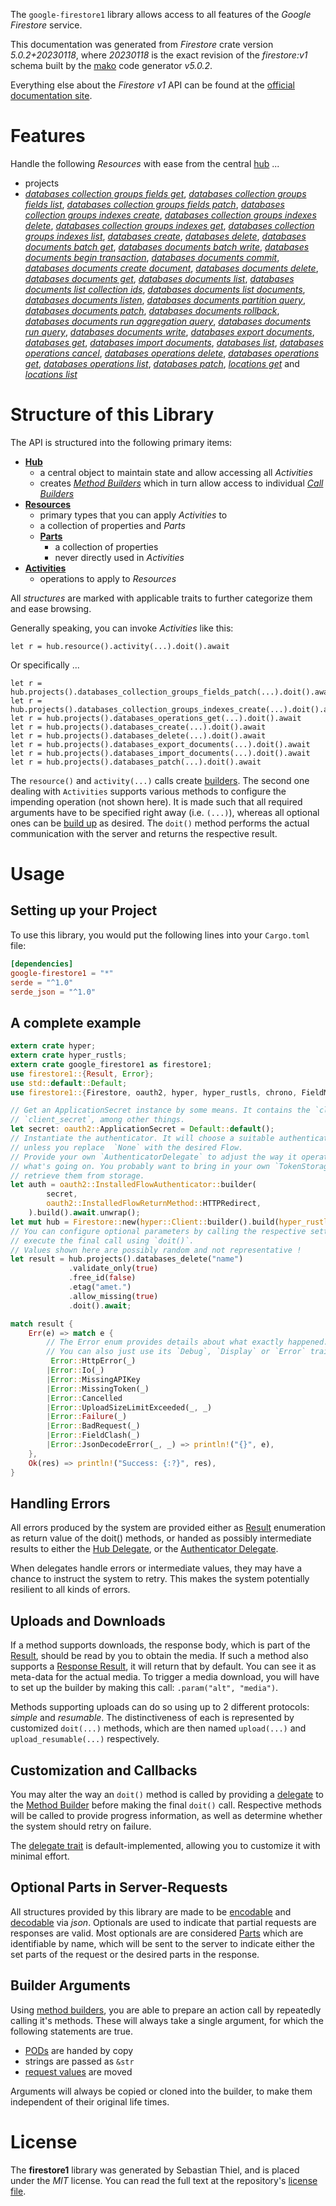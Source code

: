 <!---
DO NOT EDIT !
This file was generated automatically from 'src/generator/templates/api/README.md.mako'
DO NOT EDIT !
-->
The `google-firestore1` library allows access to all features of the *Google Firestore* service.

This documentation was generated from *Firestore* crate version *5.0.2+20230118*, where *20230118* is the exact revision of the *firestore:v1* schema built by the [mako](http://www.makotemplates.org/) code generator *v5.0.2*.

Everything else about the *Firestore* *v1* API can be found at the
[official documentation site](https://cloud.google.com/firestore).
# Features

Handle the following *Resources* with ease from the central [hub](https://docs.rs/google-firestore1/5.0.2+20230118/google_firestore1/Firestore) ... 

* projects
 * [*databases collection groups fields get*](https://docs.rs/google-firestore1/5.0.2+20230118/google_firestore1/api::ProjectDatabaseCollectionGroupFieldGetCall), [*databases collection groups fields list*](https://docs.rs/google-firestore1/5.0.2+20230118/google_firestore1/api::ProjectDatabaseCollectionGroupFieldListCall), [*databases collection groups fields patch*](https://docs.rs/google-firestore1/5.0.2+20230118/google_firestore1/api::ProjectDatabaseCollectionGroupFieldPatchCall), [*databases collection groups indexes create*](https://docs.rs/google-firestore1/5.0.2+20230118/google_firestore1/api::ProjectDatabaseCollectionGroupIndexCreateCall), [*databases collection groups indexes delete*](https://docs.rs/google-firestore1/5.0.2+20230118/google_firestore1/api::ProjectDatabaseCollectionGroupIndexDeleteCall), [*databases collection groups indexes get*](https://docs.rs/google-firestore1/5.0.2+20230118/google_firestore1/api::ProjectDatabaseCollectionGroupIndexGetCall), [*databases collection groups indexes list*](https://docs.rs/google-firestore1/5.0.2+20230118/google_firestore1/api::ProjectDatabaseCollectionGroupIndexListCall), [*databases create*](https://docs.rs/google-firestore1/5.0.2+20230118/google_firestore1/api::ProjectDatabaseCreateCall), [*databases delete*](https://docs.rs/google-firestore1/5.0.2+20230118/google_firestore1/api::ProjectDatabaseDeleteCall), [*databases documents batch get*](https://docs.rs/google-firestore1/5.0.2+20230118/google_firestore1/api::ProjectDatabaseDocumentBatchGetCall), [*databases documents batch write*](https://docs.rs/google-firestore1/5.0.2+20230118/google_firestore1/api::ProjectDatabaseDocumentBatchWriteCall), [*databases documents begin transaction*](https://docs.rs/google-firestore1/5.0.2+20230118/google_firestore1/api::ProjectDatabaseDocumentBeginTransactionCall), [*databases documents commit*](https://docs.rs/google-firestore1/5.0.2+20230118/google_firestore1/api::ProjectDatabaseDocumentCommitCall), [*databases documents create document*](https://docs.rs/google-firestore1/5.0.2+20230118/google_firestore1/api::ProjectDatabaseDocumentCreateDocumentCall), [*databases documents delete*](https://docs.rs/google-firestore1/5.0.2+20230118/google_firestore1/api::ProjectDatabaseDocumentDeleteCall), [*databases documents get*](https://docs.rs/google-firestore1/5.0.2+20230118/google_firestore1/api::ProjectDatabaseDocumentGetCall), [*databases documents list*](https://docs.rs/google-firestore1/5.0.2+20230118/google_firestore1/api::ProjectDatabaseDocumentListCall), [*databases documents list collection ids*](https://docs.rs/google-firestore1/5.0.2+20230118/google_firestore1/api::ProjectDatabaseDocumentListCollectionIdCall), [*databases documents list documents*](https://docs.rs/google-firestore1/5.0.2+20230118/google_firestore1/api::ProjectDatabaseDocumentListDocumentCall), [*databases documents listen*](https://docs.rs/google-firestore1/5.0.2+20230118/google_firestore1/api::ProjectDatabaseDocumentListenCall), [*databases documents partition query*](https://docs.rs/google-firestore1/5.0.2+20230118/google_firestore1/api::ProjectDatabaseDocumentPartitionQueryCall), [*databases documents patch*](https://docs.rs/google-firestore1/5.0.2+20230118/google_firestore1/api::ProjectDatabaseDocumentPatchCall), [*databases documents rollback*](https://docs.rs/google-firestore1/5.0.2+20230118/google_firestore1/api::ProjectDatabaseDocumentRollbackCall), [*databases documents run aggregation query*](https://docs.rs/google-firestore1/5.0.2+20230118/google_firestore1/api::ProjectDatabaseDocumentRunAggregationQueryCall), [*databases documents run query*](https://docs.rs/google-firestore1/5.0.2+20230118/google_firestore1/api::ProjectDatabaseDocumentRunQueryCall), [*databases documents write*](https://docs.rs/google-firestore1/5.0.2+20230118/google_firestore1/api::ProjectDatabaseDocumentWriteCall), [*databases export documents*](https://docs.rs/google-firestore1/5.0.2+20230118/google_firestore1/api::ProjectDatabaseExportDocumentCall), [*databases get*](https://docs.rs/google-firestore1/5.0.2+20230118/google_firestore1/api::ProjectDatabaseGetCall), [*databases import documents*](https://docs.rs/google-firestore1/5.0.2+20230118/google_firestore1/api::ProjectDatabaseImportDocumentCall), [*databases list*](https://docs.rs/google-firestore1/5.0.2+20230118/google_firestore1/api::ProjectDatabaseListCall), [*databases operations cancel*](https://docs.rs/google-firestore1/5.0.2+20230118/google_firestore1/api::ProjectDatabaseOperationCancelCall), [*databases operations delete*](https://docs.rs/google-firestore1/5.0.2+20230118/google_firestore1/api::ProjectDatabaseOperationDeleteCall), [*databases operations get*](https://docs.rs/google-firestore1/5.0.2+20230118/google_firestore1/api::ProjectDatabaseOperationGetCall), [*databases operations list*](https://docs.rs/google-firestore1/5.0.2+20230118/google_firestore1/api::ProjectDatabaseOperationListCall), [*databases patch*](https://docs.rs/google-firestore1/5.0.2+20230118/google_firestore1/api::ProjectDatabasePatchCall), [*locations get*](https://docs.rs/google-firestore1/5.0.2+20230118/google_firestore1/api::ProjectLocationGetCall) and [*locations list*](https://docs.rs/google-firestore1/5.0.2+20230118/google_firestore1/api::ProjectLocationListCall)




# Structure of this Library

The API is structured into the following primary items:

* **[Hub](https://docs.rs/google-firestore1/5.0.2+20230118/google_firestore1/Firestore)**
    * a central object to maintain state and allow accessing all *Activities*
    * creates [*Method Builders*](https://docs.rs/google-firestore1/5.0.2+20230118/google_firestore1/client::MethodsBuilder) which in turn
      allow access to individual [*Call Builders*](https://docs.rs/google-firestore1/5.0.2+20230118/google_firestore1/client::CallBuilder)
* **[Resources](https://docs.rs/google-firestore1/5.0.2+20230118/google_firestore1/client::Resource)**
    * primary types that you can apply *Activities* to
    * a collection of properties and *Parts*
    * **[Parts](https://docs.rs/google-firestore1/5.0.2+20230118/google_firestore1/client::Part)**
        * a collection of properties
        * never directly used in *Activities*
* **[Activities](https://docs.rs/google-firestore1/5.0.2+20230118/google_firestore1/client::CallBuilder)**
    * operations to apply to *Resources*

All *structures* are marked with applicable traits to further categorize them and ease browsing.

Generally speaking, you can invoke *Activities* like this:

```Rust,ignore
let r = hub.resource().activity(...).doit().await
```

Or specifically ...

```ignore
let r = hub.projects().databases_collection_groups_fields_patch(...).doit().await
let r = hub.projects().databases_collection_groups_indexes_create(...).doit().await
let r = hub.projects().databases_operations_get(...).doit().await
let r = hub.projects().databases_create(...).doit().await
let r = hub.projects().databases_delete(...).doit().await
let r = hub.projects().databases_export_documents(...).doit().await
let r = hub.projects().databases_import_documents(...).doit().await
let r = hub.projects().databases_patch(...).doit().await
```

The `resource()` and `activity(...)` calls create [builders][builder-pattern]. The second one dealing with `Activities` 
supports various methods to configure the impending operation (not shown here). It is made such that all required arguments have to be 
specified right away (i.e. `(...)`), whereas all optional ones can be [build up][builder-pattern] as desired.
The `doit()` method performs the actual communication with the server and returns the respective result.

# Usage

## Setting up your Project

To use this library, you would put the following lines into your `Cargo.toml` file:

```toml
[dependencies]
google-firestore1 = "*"
serde = "^1.0"
serde_json = "^1.0"
```

## A complete example

```Rust
extern crate hyper;
extern crate hyper_rustls;
extern crate google_firestore1 as firestore1;
use firestore1::{Result, Error};
use std::default::Default;
use firestore1::{Firestore, oauth2, hyper, hyper_rustls, chrono, FieldMask};

// Get an ApplicationSecret instance by some means. It contains the `client_id` and 
// `client_secret`, among other things.
let secret: oauth2::ApplicationSecret = Default::default();
// Instantiate the authenticator. It will choose a suitable authentication flow for you, 
// unless you replace  `None` with the desired Flow.
// Provide your own `AuthenticatorDelegate` to adjust the way it operates and get feedback about 
// what's going on. You probably want to bring in your own `TokenStorage` to persist tokens and
// retrieve them from storage.
let auth = oauth2::InstalledFlowAuthenticator::builder(
        secret,
        oauth2::InstalledFlowReturnMethod::HTTPRedirect,
    ).build().await.unwrap();
let mut hub = Firestore::new(hyper::Client::builder().build(hyper_rustls::HttpsConnectorBuilder::new().with_native_roots().https_or_http().enable_http1().enable_http2().build()), auth);
// You can configure optional parameters by calling the respective setters at will, and
// execute the final call using `doit()`.
// Values shown here are possibly random and not representative !
let result = hub.projects().databases_delete("name")
             .validate_only(true)
             .free_id(false)
             .etag("amet.")
             .allow_missing(true)
             .doit().await;

match result {
    Err(e) => match e {
        // The Error enum provides details about what exactly happened.
        // You can also just use its `Debug`, `Display` or `Error` traits
         Error::HttpError(_)
        |Error::Io(_)
        |Error::MissingAPIKey
        |Error::MissingToken(_)
        |Error::Cancelled
        |Error::UploadSizeLimitExceeded(_, _)
        |Error::Failure(_)
        |Error::BadRequest(_)
        |Error::FieldClash(_)
        |Error::JsonDecodeError(_, _) => println!("{}", e),
    },
    Ok(res) => println!("Success: {:?}", res),
}

```
## Handling Errors

All errors produced by the system are provided either as [Result](https://docs.rs/google-firestore1/5.0.2+20230118/google_firestore1/client::Result) enumeration as return value of
the doit() methods, or handed as possibly intermediate results to either the 
[Hub Delegate](https://docs.rs/google-firestore1/5.0.2+20230118/google_firestore1/client::Delegate), or the [Authenticator Delegate](https://docs.rs/yup-oauth2/*/yup_oauth2/trait.AuthenticatorDelegate.html).

When delegates handle errors or intermediate values, they may have a chance to instruct the system to retry. This 
makes the system potentially resilient to all kinds of errors.

## Uploads and Downloads
If a method supports downloads, the response body, which is part of the [Result](https://docs.rs/google-firestore1/5.0.2+20230118/google_firestore1/client::Result), should be
read by you to obtain the media.
If such a method also supports a [Response Result](https://docs.rs/google-firestore1/5.0.2+20230118/google_firestore1/client::ResponseResult), it will return that by default.
You can see it as meta-data for the actual media. To trigger a media download, you will have to set up the builder by making
this call: `.param("alt", "media")`.

Methods supporting uploads can do so using up to 2 different protocols: 
*simple* and *resumable*. The distinctiveness of each is represented by customized 
`doit(...)` methods, which are then named `upload(...)` and `upload_resumable(...)` respectively.

## Customization and Callbacks

You may alter the way an `doit()` method is called by providing a [delegate](https://docs.rs/google-firestore1/5.0.2+20230118/google_firestore1/client::Delegate) to the 
[Method Builder](https://docs.rs/google-firestore1/5.0.2+20230118/google_firestore1/client::CallBuilder) before making the final `doit()` call. 
Respective methods will be called to provide progress information, as well as determine whether the system should 
retry on failure.

The [delegate trait](https://docs.rs/google-firestore1/5.0.2+20230118/google_firestore1/client::Delegate) is default-implemented, allowing you to customize it with minimal effort.

## Optional Parts in Server-Requests

All structures provided by this library are made to be [encodable](https://docs.rs/google-firestore1/5.0.2+20230118/google_firestore1/client::RequestValue) and 
[decodable](https://docs.rs/google-firestore1/5.0.2+20230118/google_firestore1/client::ResponseResult) via *json*. Optionals are used to indicate that partial requests are responses 
are valid.
Most optionals are are considered [Parts](https://docs.rs/google-firestore1/5.0.2+20230118/google_firestore1/client::Part) which are identifiable by name, which will be sent to 
the server to indicate either the set parts of the request or the desired parts in the response.

## Builder Arguments

Using [method builders](https://docs.rs/google-firestore1/5.0.2+20230118/google_firestore1/client::CallBuilder), you are able to prepare an action call by repeatedly calling it's methods.
These will always take a single argument, for which the following statements are true.

* [PODs][wiki-pod] are handed by copy
* strings are passed as `&str`
* [request values](https://docs.rs/google-firestore1/5.0.2+20230118/google_firestore1/client::RequestValue) are moved

Arguments will always be copied or cloned into the builder, to make them independent of their original life times.

[wiki-pod]: http://en.wikipedia.org/wiki/Plain_old_data_structure
[builder-pattern]: http://en.wikipedia.org/wiki/Builder_pattern
[google-go-api]: https://github.com/google/google-api-go-client

# License
The **firestore1** library was generated by Sebastian Thiel, and is placed 
under the *MIT* license.
You can read the full text at the repository's [license file][repo-license].

[repo-license]: https://github.com/Byron/google-apis-rsblob/main/LICENSE.md

